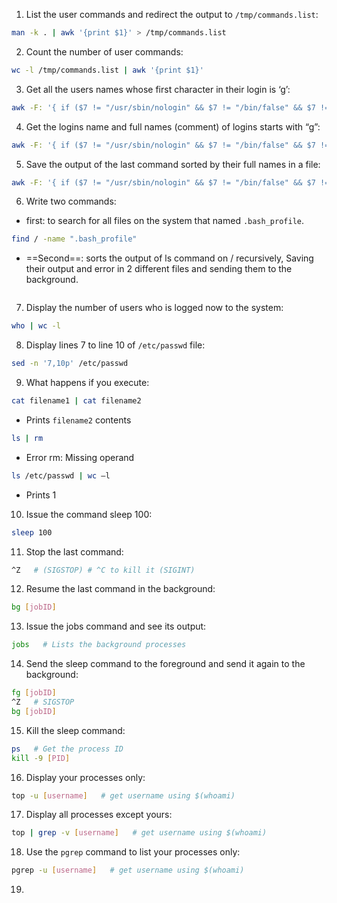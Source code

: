 1. List the user commands and redirect the output to `/tmp/commands.list`:
```bash
man -k . | awk '{print $1}' > /tmp/commands.list
```
2. Count the number of user commands:
```bash
wc -l /tmp/commands.list | awk '{print $1}'
```
3. Get all the users names whose first character in their login is ‘g’:
```bash
awk -F: '{ if ($7 != "/usr/sbin/nologin" && $7 != "/bin/false" && $7 != "/bin/sync" && substr($1, 1, 1) == "g") print $1 }' /etc/passwd
```
4. Get the logins name and full names (comment) of logins starts with “g”:
```bash
awk -F: '{ if ($7 != "/usr/sbin/nologin" && $7 != "/bin/false" && $7 != "/bin/sync" && substr($1, 1, 1) == "g") print "username: " $1, "comment: " $5 }' /etc/passwd
```
5. Save the output of the last command sorted by their full names in a file:
```bash
awk -F: '{ if ($7 != "/usr/sbin/nologin" && $7 != "/bin/false" && $7 != "/bin/sync" && substr($1, 1, 1) == "g") print "username: " $1, "comment: " $5 }' /etc/passwd > users.txt
```
6. Write two commands:
- first: to search for all files on the system that named `.bash_profile`.
```bash
find / -name ".bash_profile"
```
- ==Second==: sorts the output of ls command on / recursively, Saving their output and error in 2 different files and sending them to the background.
```bash

```
7. Display the number of users who is logged now to the system:
```bash
who | wc -l
```
8. Display lines 7 to line 10 of `/etc/passwd` file:
```bash
sed -n '7,10p' /etc/passwd
```
9. What happens if you execute:
```bash
cat filename1 | cat filename2
```
- Prints `filename2` contents
```bash
ls | rm
```
- Error rm: Missing operand
```bash
ls /etc/passwd | wc –l
```
- Prints 1
10. Issue the command sleep 100:
```bash
sleep 100
```
11. Stop the last command:
```bash
^Z   # (SIGSTOP) # ^C to kill it (SIGINT)
```
12. Resume the last command in the background:
```bash
bg [jobID]
```
13. Issue the jobs command and see its output:
```bash
jobs   # Lists the background processes
```
14. Send the sleep command to the foreground and send it again to the background:
```bash
fg [jobID]
^Z   # SIGSTOP
bg [jobID]
```
15. Kill the sleep command:
```bash
ps   # Get the process ID
kill -9 [PID]
```
16. Display your processes only:
```bash
top -u [username]   # get username using $(whoami)
```
17. Display all processes except yours:
```bash
top | grep -v [username]   # get username using $(whoami)
```
18. Use the `pgrep` command to list your processes only:
```bash
pgrep -u [username]   # get username using $(whoami)
```
19. 